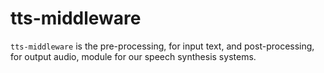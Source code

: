# tts-middleware

`tts-middleware` is the pre-processing, for input text, and post-processing, for
output audio, module for our speech synthesis systems.
